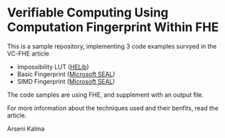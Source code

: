 # Verifiable Computing Using Computation Fingerprint Within FHE

This is a sample repository, implementing 3 code examples survyed in the VC-FHE article

  - Impossibility LUT ([HELib](https://github.com/homenc/HElib))
  - Basic Fingerprint ([Microsoft SEAL](https://github.com/microsoft/SEAL))
  - SIMD Fingerprint ([Microsoft SEAL](https://github.com/microsoft/SEAL))

The code samples are using FHE, and supplement with an output file.

For more information about the techniques used and their benfits, read the article.

Arseni Kalma